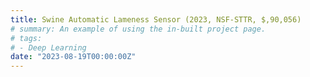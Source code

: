 ```yaml
---
title: Swine Automatic Lameness Sensor (2023, NSF-STTR, $,90,056)
# summary: An example of using the in-built project page.
# tags:
# - Deep Learning
date: "2023-08-19T00:00:00Z"
---
```

